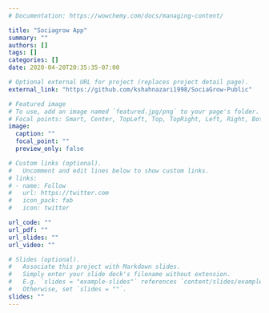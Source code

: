 ```yaml
---
# Documentation: https://wowchemy.com/docs/managing-content/

title: "Sociagrow App"
summary: ""
authors: []
tags: []
categories: []
date: 2020-04-20T20:35:35-07:00

# Optional external URL for project (replaces project detail page).
external_link: "https://github.com/kshahnazari1998/SociaGrow-Public"

# Featured image
# To use, add an image named `featured.jpg/png` to your page's folder.
# Focal points: Smart, Center, TopLeft, Top, TopRight, Left, Right, BottomLeft, Bottom, BottomRight.
image:
  caption: ""
  focal_point: ""
  preview_only: false

# Custom links (optional).
#   Uncomment and edit lines below to show custom links.
# links:
# - name: Follow
#   url: https://twitter.com
#   icon_pack: fab
#   icon: twitter

url_code: ""
url_pdf: ""
url_slides: ""
url_video: ""

# Slides (optional).
#   Associate this project with Markdown slides.
#   Simply enter your slide deck's filename without extension.
#   E.g. `slides = "example-slides"` references `content/slides/example-slides.md`.
#   Otherwise, set `slides = ""`.
slides: ""
---
```


